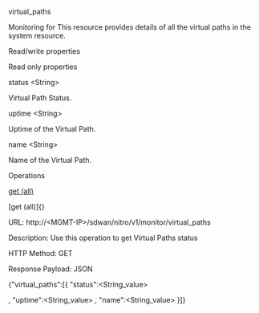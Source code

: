 virtual\_paths

Monitoring for This resource provides details of all the virtual paths in the system resource.

Read/write properties

Read only properties

status &lt;String&gt;

Virtual Path Status.

uptime &lt;String&gt;

Uptime of the Virtual Path.

name &lt;String&gt;

Name of the Virtual Path.

Operations

[get (all)](#get_all)

[get (all)]{}

URL: http://&lt;MGMT-IP&gt;/sdwan/nitro/v1/monitor/virtual\_paths

Description: Use this operation to get Virtual Paths status

HTTP Method: GET

Response Payload: JSON

{"virtual\_paths":\[{ "status":&lt;String\_value&gt;

, "uptime":&lt;String\_value&gt; , "name":&lt;String\_value&gt; }\]}
